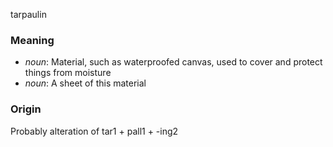 tarpaulin
### Meaning
+ _noun_: Material, such as waterproofed canvas, used to cover and protect things from moisture
+ _noun_: A sheet of this material

### Origin

Probably alteration of tar1 + pall1 + -ing2

